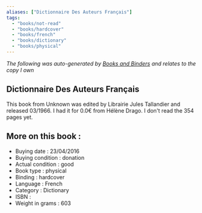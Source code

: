 ```yaml
---
aliases: ["Dictionnaire Des Auteurs Français"] 
tags: 
  - "books/not-read" 
  - "books/hardcover" 
  - "books/french"
  - "books/dictionary"
  - "books/physical"
---
```


_The following was auto-generated by [Books and Binders](Books%20and%20Binders.md) and relates to the copy I own_
## Dictionnaire Des Auteurs Français
This book from Unknown was edited by Librairie Jules Tallandier and released 03/1966. I had it for 0.0€ from Hélène Drago. I don't read the 354 pages yet.

## More on this book :
- Buying date : 23/04/2016
- Buying condition : donation
- Actual condition : good
- Book type : physical
- Binding : hardcover
- Language : French
- Category : Dictionary
- ISBN : 
- Weight in grams : 603
